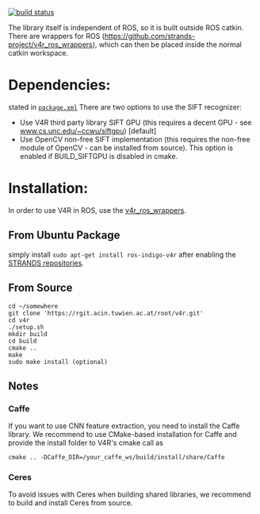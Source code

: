 [![build status](https://rgit.acin.tuwien.ac.at/root/v4r/badges/master/build.svg)](https://rgit.acin.tuwien.ac.at/root/v4r/commits/master)

The library itself is independent of ROS, so it is built outside ROS catkin. There are wrappers for ROS (https://github.com/strands-project/v4r_ros_wrappers), which can then be placed inside the normal catkin workspace.

# Dependencies:  
stated in [`package.xml`](https://github.com/strands-project/v4r/blob/master/package.xml)
There are two options to use the SIFT recognizer:
 - Use V4R third party library SIFT GPU (this requires a decent GPU - see www.cs.unc.edu/~ccwu/siftgpu) [default]
 - Use OpenCV non-free SIFT implementation (this requires the non-free module of OpenCV - can be installed from source). This option is enabled if BUILD_SIFTGPU is disabled in cmake.

# Installation:  
In order to use V4R in ROS, use the [v4r_ros_wrappers](https://github.com/strands-project/v4r_ros_wrappers/blob/master/Readme.md).

## From Ubuntu Package  
simply install `sudo apt-get install ros-indigo-v4r` after enabling the [STRANDS repositories](https://github.com/strands-project-releases/strands-releases/wiki#using-the-strands-repository).

## From Source  
```
cd ~/somewhere
git clone 'https://rgit.acin.tuwien.ac.at/root/v4r.git'
cd v4r
./setup.sh
mkdir build
cd build
cmake ..
make
sudo make install (optional)
```

## Notes
### Caffe
If you want to use CNN feature extraction, you need to install the Caffe library. We recommend to use CMake-based installation for Caffe and provide the install folder to V4R's cmake call as
```
cmake .. -DCaffe_DIR=/your_caffe_ws/build/install/share/Caffe
```


### Ceres
To avoid issues with Ceres when building shared libraries, we recommend to build and install Ceres from source.